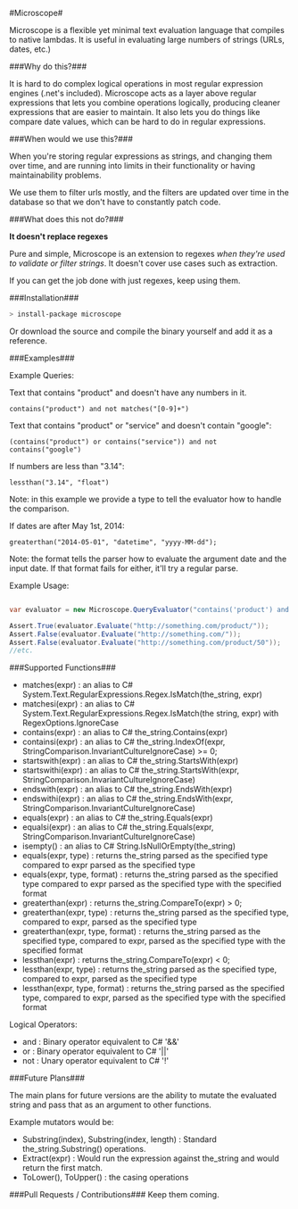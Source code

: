 #Microscope#

Microscope is a flexible yet minimal text evaluation language that compiles to native lambdas. It is useful in evaluating large numbers of strings (URLs, dates, etc.)

###Why do this?###

It is hard to do complex logical operations in most regular expression engines (.net's included). Microscope acts as a layer above regular expressions that lets you combine operations logically, producing cleaner expressions that are easier to maintain. It also lets you do things like compare date values, which can be hard to do in regular expressions.

###When would we use this?###

When you're storing regular expressions as strings, and changing them over time, and are running into limits in their functionality or having maintainability problems. 

We use them to filter urls mostly, and the filters are updated over time in the database so that we don't have to constantly patch code.

###What does this not do?###

**It doesn't replace regexes**

Pure and simple, Microscope is an extension to regexes *when they're used to validate or filter strings*. It doesn't cover use cases such as extraction.

If you can get the job done with just regexes, keep using them.

###Installation###

```bash
> install-package microscope
```

Or download the source and compile the binary yourself and add it as a reference.

###Examples###

Example Queries:

Text that contains "product" and doesn't have any numbers in it.

```microscope
contains("product") and not matches("[0-9]+")
```

Text that contains "product" or "service" and doesn't contain "google":

```microscope
(contains("product") or contains("service")) and not contains("google")
```

If numbers are less than "3.14":

```microscope
lessthan("3.14", "float")
```
Note: in this example we provide a type to tell the evaluator how to handle the comparison.

If dates are after May 1st, 2014:

```microscope
greaterthan("2014-05-01", "datetime", "yyyy-MM-dd");
```
Note: the format tells the parser how to evaluate the argument date and the input date. If that format fails for either, it'll try a regular parse.

Example Usage:

```C#

var evaluator = new Microscope.QueryEvaluator("contains('product') and not matches('[0-9]+')");

Assert.True(evaluator.Evaluate("http://something.com/product/"));
Assert.False(evaluator.Evaluate("http://something.com/"));
Assert.False(evaluator.Evaluate("http://something.com/product/50"));
//etc.
```

###Supported Functions###

* matches(expr) : an alias to C# System.Text.RegularExpressions.Regex.IsMatch(the_string, expr)
* matchesi(expr) : an alias to C# System.Text.RegularExpressions.Regex.IsMatch(the string, expr) with RegexOptions.IgnoreCase
* contains(expr) : an alias to C# the_string.Contains(expr)
* containsi(expr) : an alias to C# the_string.IndexOf(expr, StringComparison.InvariantCultureIgnoreCase) >= 0;
* startswith(expr) : an alias to C# the_string.StartsWith(expr)
* startswithi(expr) : an alias to C# the_string.StartsWith(expr, StringComparison.InvariantCultureIgnoreCase)
* endswith(expr) : an alias to C# the_string.EndsWith(expr)
* endswithi(expr) : an alias to C# the_string.EndsWith(expr, StringComparison.InvariantCultureIgnoreCase)
* equals(expr) : an alias to C# the_string.Equals(expr)
* equalsi(expr) : an alias to C# the_string.Equals(expr, StringComparison.InvariantCultureIgnoreCase) 
* isempty() : an alias to C# String.IsNullOrEmpty(the_string)
* equals(expr, type) : returns the_string parsed as the specified type compared to expr parsed as the specified type
* equals(expr, type, format) : returns the_string parsed as the specified type compared to expr parsed as the specified type with the specified format
* greaterthan(expr) : returns the_string.CompareTo(expr) > 0;
* greaterthan(expr, type) : returns the_string parsed as the specified type, compared to expr, parsed as the specified type 
* greaterthan(expr, type, format) : returns the_string parsed as the specified type, compared to expr, parsed as the specified type with the specified format
* lessthan(expr) : returns the_string.CompareTo(expr) < 0;
* lessthan(expr, type) : returns the_string parsed as the specified type, compared to expr, parsed as the specified type
* lessthan(expr, type, format) : returns the_string parsed as the specified type, compared to expr, parsed as the specified type with the specified format

Logical Operators:

* and : Binary operator equivalent to C# '&&'
* or : Binary operator equivalent to C# '||'
* not : Unary operator equivalent to C# '!'

###Future Plans###

The main plans for future versions are the ability to mutate the evaluated string and pass that as an argument to other functions.

Example mutators would be:

* Substring(index), Substring(index, length) : Standard the_string.Substring() operations.
* Extract(expr) : Would run the expression against the_string and would return the first match.
* ToLower(), ToUpper() : the casing operations

###Pull Requests / Contributions###
Keep them coming.

